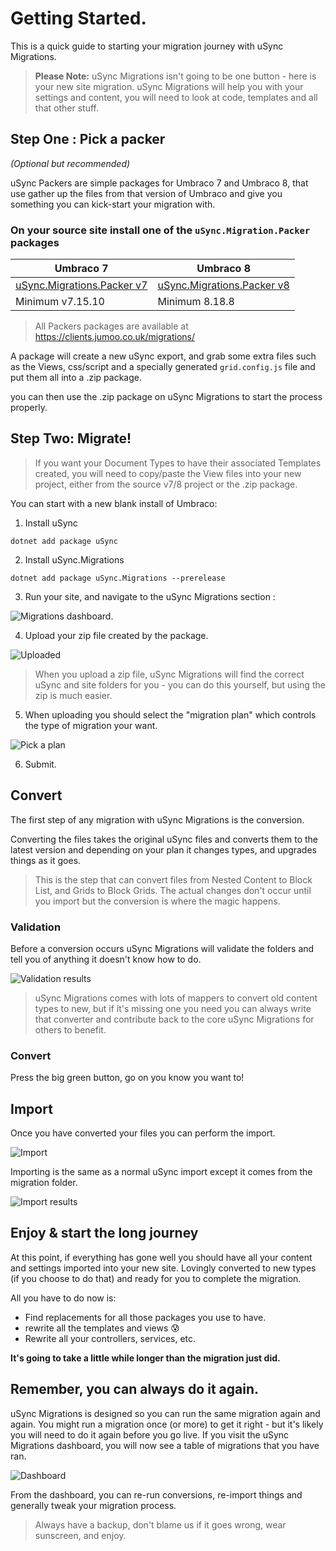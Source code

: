 # Getting Started.

This is a quick guide to starting your migration journey with uSync Migrations.

> **Please Note:** uSync Migrations isn't going to be one button - here is your new site migration. uSync Migrations will help you with your settings and content, you will need to look at code, templates and all that other stuff.


## Step One : Pick a packer
*(Optional but recommended)*

uSync Packers are simple packages for Umbraco 7 and Umbraco 8, that use gather up the files from that version of Umbraco and give you something you can kick-start your migration with.

### On your source site install one of the `uSync.Migration.Packer` packages

| Umbraco 7 | Umbraco 8
| - | -
| [uSync.Migrations.Packer v7](https://clients.jumoo.co.uk/migrations/uSync.Migrations.Packer_7.0.1.zip) | [uSync.Migrations.Packer v8](https://clients.jumoo.co.uk/migrations/uSync.Migrations.Packer_8.0.0.zip)
| Minimum v7.15.10 | Minimum 8.18.8

> All Packers packages are available at https://clients.jumoo.co.uk/migrations/


A package will create a new uSync export, and grab some extra files such as the Views, css/script and a specially generated `grid.config.js` file and put them all into a .zip package.

you can then use the .zip package on uSync Migrations to start the process properly.

## Step Two: Migrate!

> If you want your Document Types to have their associated Templates created, you will need to copy/paste the View files into your new project, either from the source v7/8 project or the .zip package.

You can start with a new blank install of Umbraco:

1. Install uSync

```
dotnet add package uSync
```

2. Install uSync.Migrations

```
dotnet add package uSync.Migrations --prerelease
```

3. Run your site, and navigate to the uSync Migrations section :

![Migrations dashboard.](assets/migrations-new.png)

4. Upload your zip file created by the package.

![Uploaded](assets/migrations-upload.png)

> When you upload a zip file, uSync Migrations will find the correct uSync and site folders for you - you can do this yourself, but using the zip is much easier.

5. When uploading you should select the "migration plan" which controls the type of migration your want.

![Pick a plan](assets/migrations-pickplan.png)

6. Submit.

## Convert

The first step of any migration with uSync Migrations is the conversion.

Converting the files takes the original uSync files and converts them to the latest version and depending on your plan it changes types, and upgrades things as it goes.

> This is the step that can convert files from Nested Content to Block List, and Grids to Block Grids. The actual changes don't occur until you import but the conversion is where the magic happens.

### Validation

Before a conversion occurs uSync Migrations will validate the folders and tell you of anything it doesn't know how to do.

![Validation results](assets/migrations-validate.png)

> uSync Migrations comes with lots of mappers to convert old content types to new, but if it's missing one you need you can always write that converter and contribute back to the core uSync Migrations for others to benefit.

### Convert

Press the big green button, go on you know you want to!

## Import

Once you have converted your files you can perform the import.

![Import](assets/migrations-import.png)

Importing is the same as a normal uSync import except it comes from the migration folder.

![Import results](assets/migrations-import-results.png)

## Enjoy & start the long journey

At this point, if everything has gone well you should have all your content and settings imported into your new site. Lovingly converted to new types (if you choose to do that) and ready for you to complete the migration.

All you have to do now is:
- Find replacements for all those packages you use to have.
- rewrite all the templates and views 😰
- Rewrite all your controllers, services, etc.

**It's going to take a little while longer than the migration just did.**

## Remember, you can always do it again.

uSync Migrations is designed so you can run the same migration again and again. You might run a migration once (or more) to get it right - but it's likely you will need to do it again before you go live. If you visit the uSync Migrations dashboard, you will now see a table of migrations that you have ran.

![Dashboard](assets/migrations-dashboard.png)

From the dashboard, you can re-run conversions, re-import things and generally tweak your migration process.


> Always have a backup, don't blame us if it goes wrong, wear sunscreen, and enjoy.
